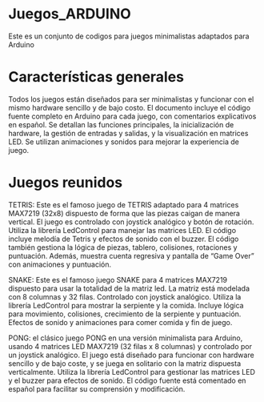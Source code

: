 
# Juegos_ARDUINO
Este es un conjunto de codigos para juegos minimalistas adaptados para Arduino

# Características generales
Todos los juegos están diseñados para ser minimalistas y funcionar con el mismo hardware sencillo y de bajo costo. El documento incluye el código fuente completo en Arduino para cada juego, con comentarios explicativos en español. Se detallan las funciones principales, la inicialización de hardware, la gestión de entradas y salidas, y la visualización en matrices LED. Se utilizan animaciones y sonidos para mejorar la experiencia de juego.

# Juegos reunidos
TETRIS: Este es el famoso juego de TETRIS adaptado para 4 matrices MAX7219 (32x8) dispuesto de forma que las piezas caigan de manera vertical. El juego es controlado con joystick analógico y botón de rotación. Utiliza la librería LedControl para manejar las matrices LED. El código incluye melodía de Tetris y efectos de sonido con el buzzer. El código también gestiona la lógica de piezas, tablero, colisiones, rotaciones y puntuación. Además, muestra cuenta regresiva y pantalla de “Game Over” con animaciones y puntuación.

SNAKE: Este es el famoso juego SNAKE para 4 matrices MAX7219 dispuesto para usar la totalidad de la matriz led. La matriz está modelada con 8 columnas y 32 filas. Controlado con joystick analógico. Utiliza la librería LedControl para mostrar la serpiente y la comida. Incluye lógica para movimiento, colisiones, crecimiento de la serpiente y puntuación. Efectos de sonido y animaciones para comer comida y fin de juego.

PONG: el clásico juego PONG en una versión minimalista para Arduino, usando 4 matrices LED MAX7219 (32 filas x 8 columnas) y controlado por un joystick analógico. El juego está diseñado para funcionar con hardware sencillo y de bajo coste, y se juega en solitario con la matriz dispuesta verticalmente. Utiliza la librería LedControl para gestionar las matrices LED y el buzzer para efectos de sonido. El código fuente está comentado en español para facilitar su comprensión y modificación.
